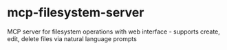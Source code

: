 # mcp-filesystem-server
MCP server for filesystem operations with web interface - supports create, edit, delete files via natural language prompts
